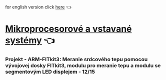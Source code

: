 for english version click [here](README-en.md) :point_left:

# [Mikroprocesorové a vstavané systémy](https://www.fit.vut.cz/study/course/12759/.cs) :point_left:

### Projekt - ARM-FITkit3: Meranie srdcového tepu pomocou vývojovej dosky FITkit3, modulu pro meranie tepu a modulu se segmentovým LED displejem - 12/15
